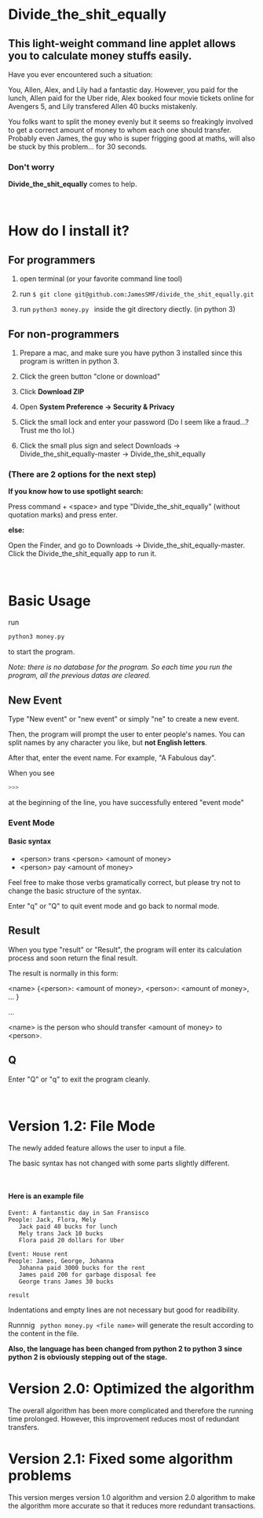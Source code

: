 # Divide_the_shit_equally

## This light-weight command line applet allows you to calculate money stuffs easily.

Have you ever encountered such a situation:

You, Allen, Alex, and Lily had a fantastic day. However, you paid for the lunch, Allen paid for the Uber ride, Alex booked four movie tickets online for Avengers 5, and Lily transfered Allen 40 bucks mistakenly. <br>

You folks want to split the money evenly but it seems so freakingly involved to get a correct amount of money to whom each one should transfer. Probably even James, the guy who is super frigging good at maths, will also be stuck by this problem… for 30 seconds. <br>



### Don't worry

**Divide_the_shit_equally** comes to help.

<br>


# How do I install it?

## For programmers

1. open terminal (or your favorite command line tool)

2. run ``` $ git clone git@github.com:JamesSMF/divide_the_shit_equally.git ```

3. run 
```python3 money.py ```
inside the git directory diectly. (in python 3)



## For non-programmers

1. Prepare a mac, and make sure you have python 3 installed since this program is written in python 3. 

2. Click the green button "clone or download"




3. Click **Download ZIP**

4. Open **System Preference -> Security & Privacy**

5. Click the small lock and enter your password (Do I seem like a fraud…? Trust me tho lol.)

6. Click the small plus sign and select Downloads -> Divide_the_shit_equally-master -> Divide_the_shit_equally



### (There are 2 options for the next step)

**If you know how to use spotlight search:**

   Press command + \<space> and type "Divide_the_shit_equally" (without quotation marks) and press enter.

**else:**

   Open the Finder, and go to Downloads -> Divide_the_shit_equally-master. Click the Divide_the_shit_equally app to run it.


<br>


# Basic Usage

run

```bash
python3 money.py
```

to start the program.



*Note: there is no database for the program. So each time you run the program, all the previous datas are cleared.*



## New Event

Type "New event" or "new event" or simply "ne" to create a new event. <br>

Then, the program will prompt the user to enter people's names. You can split names by any character you like, but **not English letters**. <br>

After that, enter the event name. For example, "A Fabulous day". <br>

When you see

```bash
>>>
```

at the beginning of the line, you have successfully entered "event mode"



### Event Mode

#### Basic syntax

* \<person> trans \<person> \<amount of money> 
* \<person> pay \<amount of money>

Feel free to make those verbs gramatically correct, but please try not to change the basic structure of the syntax.<br>

Enter "q" or "Q" to quit event mode and go back to normal mode.



## Result

When you type "result" or "Result", the program will enter its calculation process and soon return the final result.<br>

The result is normally in this form:

\<name> {\<person>: \<amount of money>, \<person>: \<amount of money>, ... }

...



\<name> is the person who should transfer \<amount of money> to  \<person>.



## Q

Enter "Q" or "q" to exit the program cleanly.



<br>



# Version 1.2: File Mode

The newly added feature allows the user to input a file.

The basic syntax has not changed with some parts slightly different.

<br>

#### Here is an example file

```
Event: A fantanstic day in San Fransisco
People: Jack, Flora, Mely
   Jack paid 40 bucks for lunch
   Mely trans Jack 10 bucks
   Flora paid 20 dollars for Uber

Event: House rent
People: James, George, Johanna
   Johanna paid 3000 bucks for the rent
   James paid 200 for garbage disposal fee
   George trans James 30 bucks
   
result
```



Indentations and empty lines are not necessary but good for readibility.

Runnnig ``` python money.py <file name>``` will generate the result according to the content in the file.

**Also, the language has been changed from python 2 to python 3 since python 2 is obviously stepping out of the stage.**



# Version 2.0: Optimized the algorithm

The overall algorithm has been more complicated and therefore the running time prolonged. However, this improvement reduces most of redundant transfers.

# Version 2.1: Fixed some algorithm problems

This version merges version 1.0 algorithm and version 2.0 algorithm to make the algorithm more accurate so that it reduces more redundant transactions.
